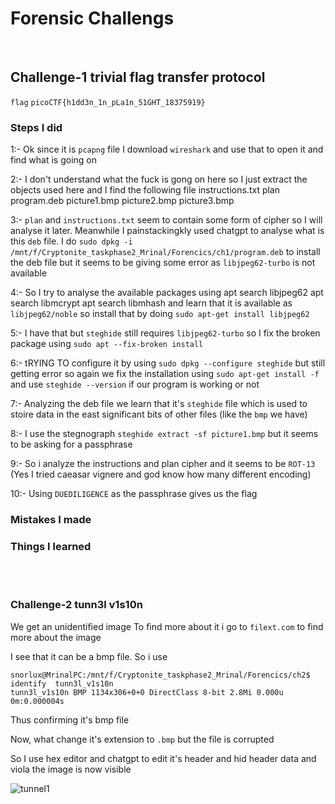 # Forensic Challengs
<br>

## Challenge-1 trivial flag transfer protocol
`flag` `picoCTF{h1dd3n_1n_pLa1n_51GHT_18375919}`
<br>

### Steps I did
1:- Ok since it is `pcapng` file I download `wireshark` and use that to open it and find what is going on

2:- I don't understand what the fuck is gong on here so I just extract the objects used here and I find the following file
    instructions.txt
    plan
    program.deb
    picture1.bmp
    picture2.bmp
    picture3.bmp

3:- `plan` and `instructions.txt` seem to contain some form of cipher so I will analyse it later. Meanwhile I painstackingkly used chatgpt to analyse what is this `deb` file. I do `sudo dpkg -i /mnt/f/Cryptonite_taskphase2_Mrinal/Forencics/ch1/program.deb` to install the deb file but it seems to be giving some error as `libjpeg62-turbo` is not available

4:- So I try to analyse  the available packages using
    apt search libjpeg62
    apt search libmcrypt
    apt search libmhash
 and learn that it is available as `libjpeg62/noble` so install that by doing `sudo apt-get install libjpeg62`

5:- I have that but `steghide` still requires `libjpeg62-turbo` so I fix the broken package using `sudo apt --fix-broken install`

6:- tRYING TO configure it by using `sudo dpkg --configure steghide` but still getting error so again we fix the installation using `sudo apt-get install -f` and use `steghide --version` if our program is working or not

7:- Analyzing the deb file we learn that it's `steghide` file which is used to stoire data in the east significant bits of other files (like the `bmp` we have)

8:- I use the stegnograph `steghide extract -sf picture1.bmp` but it seems to be asking for a passphrase

9:- So i analyze the instructions and plan cipher and it seems to be `ROT-13` (Yes I tried caeasar vignere and god know how many different encoding)

10:- Using `DUEDILIGENCE` as the passphrase gives us the flag

### Mistakes I made


### Things I learned

<br><br>

### Challenge-2 tunn3l v1s10n
We get an unidentified image
 To find more about it i go to `filext.com` to find more about the image

I see that it can be a bmp file. So i use

    snorlux@MrinalPC:/mnt/f/Cryptonite_taskphase2_Mrinal/Forencics/ch2$ identify  tunn3l_v1s10n
    tunn3l_v1s10n BMP 1134x306+0+0 DirectClass 8-bit 2.8Mi 0.000u 0m:0.000004s

Thus confirming it's bmp file

Now, what change it's extension to `.bmp` but the file is corrupted

So I use hex editor and chatgpt to edit it's header and hid header data and viola the image is now visible

![tunnel1](https://github.com/Nalla-Turing/Cryptonite_taskphase2_Mrinal/tree/master/Forencics/ch2/tunnel1.png)